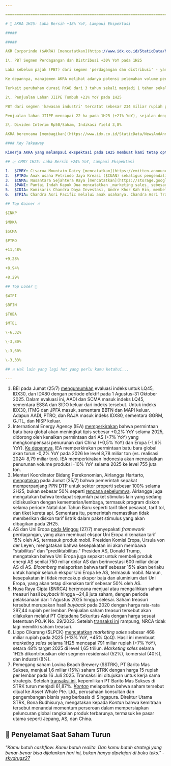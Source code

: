 ```yaml
---

==================================================================================================================================================================================================================================

# 🤑 AKRA 1H25: Laba Bersih +18% YoY, Lampaui Ekspektasi

#####

##### 

AKR Corporindo ($AKRA) [mencatatkan](https://www.idx.co.id/StaticData/NewsAndAnnouncement/ANNOUNCEMENTSTOCK/From_EREP/202507/20250728095513-55138-0/PT%20AKR%20Corporindo%20Tbk.%2030%20June%202025_release.pdf) laba bersih sebesar 615 miliar rupiah pada 2Q25 (+51% YoY, +9% QoQ). Hasil ini membuat laba bersih selama 1H25 menjadi 1,18 triliun rupiah (+18% YoY), melampaui ekspektasi karena setara 47% dari estimasi 2025F konsensus (vs. rata-rata 3 tahun: 41% dari laba bersih tahunan) dan sekitar 45-49% dari _guidance_ 2025 manajemen.

1\. PBT Segmen Perdagangan dan Distribusi +30% YoY pada 1H25

Laba sebelum pajak (PBT) dari segmen 'perdagangan dan distribusi' - yang berkontribusi sekitar 70% dari total PBT FY24 - mengalami pemulihan dengan tumbuh +49% YoY selama 2Q25. Hasil ini membuat PBT dari segmen 'perdagangan dan distribusi' tumbuh +30% YoY pada 1H25, utamanya didukung oleh efek _low-base_ pada 1H24 akibat permasalahan izin RKAB pada pelanggan di segmen pertambangan.

Ke depannya, manajemen AKRA melihat adanya potensi pelemahan volume permintaan BBM dari klien pertambangan akibat harga komoditas tambang yang sedang melemah. Untuk mengatasi masalah ini, manajemen akan mengoptimalkan penjualan volume BBM kepada segmen klien industri _existing_ (non-tambang) dan segmen retail (bp AKR). Manajemen menjelaskan bahwa volume penjualan BBM dari segmen industri stabil pada level yang tinggi, setelah klien baru yang berhasil perseroan dapatkan pada 1H24 mulai menjadi pelanggan berulang.

Terkait perubahan durasi RKAB dari 3 tahun sekali menjadi 1 tahun sekali, manajemen AKRA mengatakan bahwa perseroan telah terbiasa dengan sistem tersebut. Meski demikian, manajemen masih menunggu peraturan resmi dari Kementerian ESDM perihal teknis pelaksanaannya.

2\. Penjualan Lahan JIIPE Tumbuh +21% YoY pada 1H25

PBT dari segmen 'kawasan industri' tercatat sebesar 234 miliar rupiah pada 2Q25 (+114% YoY, +195% QoQ), sehingga selama 1H25 tumbuh +7% YoY. Kenaikan kinerja segmen 'kawasan industri' utamanya didukung oleh penjualan lahan JIIPE dan peningkatan _recurring income_ dari sewa lahan serta pendapatan listrik dan utilitas.

Penjualan lahan JIIPE mencapai 22 ha pada 1H25 (+21% YoY), sejalan dengan penjelasan manajemen dalam _earnings call_ [pada 1Q25](https://snips.stockbit.com/snips-terbaru/akra-1q25-laba-bersih-5-yoy-sejalan-dengan-ekspektasi). Manajemen AKRA menjelaskan bahwa beberapa klien baru akan memutuskan rencana pembelian lahan mereka pada 4Q25, relatif sejalan dengan pola beberapa tahun ke belakang. Manajemen AKRA masih tetap optimis dengan target penjualan lahan 80-100 ha pada 2025, didorong oleh _backlog_ kontrak tahun lalu hingga 1H25.

3\. Dividen Interim Rp50/Saham, Indikasi Yield 3,8%

AKRA berencana [membagikan](https://www.idx.co.id/StaticData/NewsAndAnnouncement/ANNOUNCEMENTSTOCK/From_EREP/202507/5278123f78_e193a55aef.pdf) dividen interim tahun buku 2025 senilai ~990 miliar rupiah atau 50 rupiah per saham, setara 84% dari laba bersih 1H25. Jumlah tersebut mengindikasikan _dividend yield_ 3,8% per Senin (28/7). _Cum date_ di pasar reguler dan negosiasi pada 5 Agustus 2025, dengan pembayaran pada 19 Agustus 2025. Pada tahun buku 2024, AKRA juga [membagikan](https://www.idx.co.id/StaticData/NewsAndAnnouncement/ANNOUNCEMENTSTOCK/From_EREP/202408/a6474ed1d7_03aa5776a6.pdf) dividen interim 50 rupiah per saham pada Agustus 2024.

#### Key Takeaway

Kinerja AKRA yang melampaui ekspektasi pada 1H25 membuat kami tetap optimistis bahwa perseroan dapat mencapai _guidance_ 2025. Hal ini didasarkan pada pertimbangan: 1) _guidance_ tersebut sudah cukup konservatif dibandingkan realisasi laba bersih pada 2024 yang tergolong rendah (-20% YoY), sehingga terdapat efek _low-base_; dan 2) AKRA telah mengantongi _backlog_ kontrak penjualan lahan yang belum terealisasi pada 2024.

## 📈 CMRY 1H25: Laba Bersih +24% YoY, Lampaui Ekspektasi

1.  $CMRY: Cisarua Mountain Dairy [mencatatkan](https://emitten-announcement.stockbit.com/attachments/CMRY_FS_30_Jun_2025.pdf) laba bersih sebesar 514 miliar rupiah pada 2Q25 (+24% YoY, +7% QoQ). Hasil ini membuat laba bersih selama 1H25 mencapai 994 miliar rupiah (+24% YoY), melampaui ekspektasi karena setara 59% estimasi 2025F konsensus (vs. rata-rata 2 tahun terakhir: 51% realisasi laba bersih tahunan). Pertumbuhan laba bersih pada 2Q25 utamanya didorong oleh: 1) pertumbuhan pendapatan (+21% YoY, +11% QoQ) seiring pertumbuhan segmen '_consumer foods_' (+33% YoY, +13% QoQ); dan 2) ekspansi margin laba usaha ke level 23,6% (vs. 2Q24: 19,9%, 1Q25: 20,7%) seiring penurunan beban administrasi dan umum ke level 39 miliar rupiah (-26% YoY, -33% QoQ) serta melandainya rasio beban penjualan terhadap pendapatan ke level 20,3% (vs. 2Q24: 22,5%, 1Q25: 21,3%).
2.  $PTRO: Anak usaha Petrindo Jaya Kreasi ($CUAN) sekaligus pengendali Petrosea, PT Kreasi Jasa Persada, membeli ~2,6 juta saham PTRO dengan harga rata-rata ~3.847 rupiah per lembar pada 24 Juli 2025. Total nilai transaksi mencapai ~10 miliar rupiah. Setelah [transaksi ini](https://www.idx.co.id/StaticData/NewsAndAnnouncement/ANNOUNCEMENTSTOCK/From_EREP/202507/ad77afa48a_e8a110b17d.pdf), kepemilikan PT Kreasi Jasa Persada di PTRO naik dari 45,287% menjadi 45,313%. Simak prospek PTRO melalui Unboxing Sektor Kontraktor Pertambangan [di sini](https://snips.stockbit.com/unboxing/mining-contractors-navigating-coal-headwinds-positive-on-dewa-ptro-neutral-on-untr).
3.  $CNMA: Nusantara Sejahtera Raya [mencatatkan](https://storage.googleapis.com/web-corp-prod-bucket/documents/post/CNMA_TW2_2025.pdf) laba bersih sebesar 358 miliar rupiah pada 2Q25 (+45% YoY), berbalik dari rugi bersih sebesar 69 miliar rupiah pada 1Q25. Hasil ini membuat laba bersih selama 1H25 mencapai 288 miliar rupiah (\-26% YoY), setara 34% dari estimasi 2025F konsensus (vs. 1H24: 53% realisasi FY24). Pertumbuhan laba bersih pada 2Q25 ditopang oleh kenaikan pendapatan menjadi 1,9 triliun rupiah (+18% YoY, +110% QoQ) dan penurunan rasio _opex-to-sales_ ke level 74% (vs. 2Q24: 70%, 1Q25: 108%). Meski demikian, total pendapatan selama 1H25 turun -3% YoY menjadi 2,9 triliun rupiah, setara 45% dari estimasi 2025F konsensus. Secara operasional, jumlah penonton selama 1H25 turun -8,6% YoY menjadi 42,5 juta dan _occupancy rate_ turun ke level 24% (vs. 1H24: 26%), meski harga rata-rata tiket naik +4,9% YoY menjadi 46.483 rupiah. Dalam _earnings call_ pada Senin (28/7), manajemen CNMA mempertahankan _guidance_ jumlah penonton selama 2025 di kisaran 90-92 juta penonton, meski mengindikasikan realisasinya kemungkinan akan berada di rentang bawah dari _guidance_ tersebut.
4.  $PANI: Pantai Indah Kapuk Dua mencatatkan _marketing sales_ sebesar 699 miliar rupiah pada 2Q25 (\-62% YoY, +50% QoQ). Hasil ini membuat _marketing sales_ selama 1H25 mencapai 1,2 triliun rupiah (-65% YoY), setara 22% target 2025. Sementara itu, Bangun Kosambi Sukses ($CBDK) mencatatkan _marketing sales_ sebesar 55 miliar rupiah selama 2Q25 (-78% YoY, -77% QoQ), sehingga _marketing sales_ selama 1H25 mencapai 294 miliar rupiah (-75% YoY) atau setara 15% dari target 2025. Manajemen PANI mengatribusikan penurunan _marketing sales_ pada sikap konsumen yang lebih berhati-hati.
5.  $CDIA: Komisaris Chandra Daya Investasi, Andre Khor Kah Hin, membeli 4,25 juta saham CDIA dengan harga rata-rata 1.050 rupiah per lembar pada 21 Juli 2025. Total nilai transaksi mencapai ~4,5 miliar rupiah. Setelah [transaksi ini](https://www.idx.co.id/StaticData/NewsAndAnnouncement/ANNOUNCEMENTSTOCK/From_EREP/202507/36c3000dc8_b002de1811.pdf), kepemilikan langsung Andre Khor Kah Hin di CDIA naik dari 0,012% menjadi 0,015%. [Sebelumnya](https://snips.stockbit.com/snips-terbaru/-danantara-akan-restrukturisasi-konsolidasi-bumn-hingga-akhir-2025#:~:text=%24CDIA%3A%20Komisaris,ada%20menjadi%200%2C012%25.), Andre Khor Kah Hin juga telah membeli 15 juta (0,012%) saham CDIA dengan harga rata-rata 800 rupiah per lembar pada 17 Juli 2025.
6.  $TPIA: Chandra Asri Pacific melalui anak usahanya, Chandra Asri Trading Company Pte. Ltd., membeli 7,4% saham Hiap Seng Industries Ltd. (SGX: 1L2), senilai ~2,6 juta dolar Singapura atau ~34 miliar rupiah, setara 0,008 dolar Singapura per saham. Setelah [transaksi ini,](https://www.hiapseng.com/press_release_2025/HSEL_annoucement23072501.pdf) kepemilikan Chandra Asri Trading Company Pte. Ltd. di Hiap Seng Industries Ltd. naik dari 4,5% menjadi 11,9%. Menyusul pengumuman ini, harga saham Hiap Seng Industries Ltd. naik +160% dari 0,015 dolar Singapura pada Rabu (23/7) menjadi 0,039 dolar Singapura pada Jumat (25/7). Hiap Seng Industries Ltd. sendiri merupakan perusahaan asal Singapura yang bergerak di bidang _mechanical engineering_, fabrikasi pabrik, konstruksi, dan pemeliharaan untuk industri energi.

## Top Gainer 🔥

$INKP

$MDKA

$SCMA

$PTRO

+11,48%

+9,28%

+8,94%

+8,29%

## Top Loser 🤕

$WIFI

$BFIN

$TOBA

$MTEL

\-6,32%

\-3,80%

\-3,60%

\-3,33%

## 🔥 Hal lain yang lagi hot yang perlu kamu ketahui...

---
```


1.  BEI pada Jumat (25/7) [mengumumkan](https://www.idx.co.id/primary/search/url?id=280edca818ad41a19b64577d64a863e3&redirect=https%3A%2F%2Fwww.idx.co.id%2FStaticData%2FNewsAndAnnouncement%2FANNOUNCEMENTSTOCK%2FExchange%2FNo.%20Peng-00139_BEI.POP_07-2025-ID.zip) evaluasi indeks untuk LQ45, IDX30, dan IDX80 dengan periode efektif pada 1 Agustus-31 Oktober 2025. Dalam evaluasi ini, AADI dan SCMA masuk indeks LQ45, sementara ESSA dan SIDO keluar dari indeks tersebut. Untuk indeks IDX30, ITMG dan JPFA masuk, sementara BBTN dan MAPI keluar. Adapun AADI, PTRO, dan RAJA masuk indeks IDX80, sementara GGRM, GJTL, dan NISP keluar.
2.  International Energy Agency (IEA) [memperkirakan](https://iea.blob.core.windows.net/assets/1e9f8356-4ec9-4c7d-9673-beaea204b44d/CoalMid-YearUpdate2025.pdf) bahwa permintaan batu bara global akan meningkat tipis sebesar +0,2% YoY selama 2025, didorong oleh kenaikan permintaan dari AS (+7% YoY) yang mengkompensasi penurunan dari China (+0,5% YoY) dan Eropa (-1,6% YoY). [Ke depannya](https://www.iea.org/reports/coal-mid-year-update-2025/overview), IEA memperkirakan permintaan batu bara global akan turun -0,2% YoY pada 2026 ke level 8,78 miliar ton (vs. realisasi 2024: 8,79 miliar ton). IEA memperkirakan Indonesia akan mencatatkan penurunan volume produksi -10% YoY selama 2025 ke level 755 juta ton.
3.  Menteri Koordinator Bidang Perekonomian, Airlangga Hartarto, [mengatakan](https://nasional.kontan.co.id/news/menko-airlangga-tegaskan-diskon-listrik-tak-masuk-program-stimulus-semester-ii-2025) pada Jumat (25/7) bahwa pemerintah sepakat memperpanjang PPN DTP untuk sektor properti sebesar 100% selama 2H25, bukan sebesar 50% seperti [rencana sebelumnya](https://snips.stockbit.com/snips-terbaru/paket-kebijakan-ekonomi-2025#:~:text=Perpanjangan%20Insentif%20Sektor,miliar%20rupiah%20pertama.). Airlangga juga mengatakan bahwa terdapat sejumlah paket stimulus lain yang sedang didiskusikan dengan kementerian/lembaga, termasuk program diskon selama periode Natal dan Tahun Baru seperti tarif tiket pesawat, tarif tol, dan tiket kereta api. Sementara itu, pemerintah memastikan tidak memberikan diskon tarif listrik dalam paket stimulus yang akan dibagikan pada 2H25.
4.  AS dan Uni Eropa [pada Minggu](https://www.bloomberg.com/news/articles/2025-07-27/eu-us-clinch-deal-to-avoid-trump-tariff-hike-ahead-of-deadline?srnd=homepage-asia) (27/7) menyepakati _framework_ perdagangan, yang akan membuat ekspor Uni Eropa dikenakan tarif 15% oleh AS, termasuk produk mobil. Presiden Komisi Eropa, Ursula von der Leyen, mengatakan bahwa kesepakatan ini akan membawa "stabilitas" dan "prediktabilitas." Presiden AS, Donald Trump, mengatakan bahwa Uni Eropa juga sepakat untuk membeli produk energi AS senilai 750 miliar dolar AS dan berinvestasi 600 miliar dolar AS di AS. _Bloomberg_ melaporkan bahwa tarif sebesar 15% akan berlaku untuk hampir seluruh ekspor Uni Eropa ke AS, termasuk mobil. Namun, kesepakatan ini tidak mencakup ekspor baja dan aluminium dari Uni Eropa, yang akan tetap dikenakan tarif sebesar 50% oleh AS.
5.  Nusa Raya Cipta ($NRCA) berencana menjual atau mengalihkan saham treasuri hasil _buyback_ hingga ~24,8 juta saham, dengan periode pelaksanaan dari 1 Agustus 2025 hingga selesai. Saham treasuri tersebut merupakan hasil _buyback_ pada 2020 dengan harga rata-rata 297,44 rupiah per lembar. Penjualan saham treasuri tersebut akan dilakukan melalui PT Ciptadana Sekuritas Asia dengan harga sesuai ketentuan POJK No. 29/2023. Setelah [transaksi ini](https://www.idx.co.id/StaticData/NewsAndAnnouncement/ANNOUNCEMENTSTOCK/From_EREP/202507/87cecf4bc7_db5173f16c.pdf) rampung, NRCA tidak lagi memiliki saham treasuri.
6.  Lippo Cikarang ($LPCK) [mencatatkan](https://emitten-announcement.stockbit.com/attachments/f-31927826-0_LPCK_Laporan_Informasi_dan_Fakta_Material_31927826_lamp2.pdf) _marketing sales_ sebesar 468 miliar rupiah pada 2Q25 (+13% YoY, +45% QoQ). Hasil ini membuat _marketing sales_ selama 1H25 mencapai 791 miliar rupiah (+7% YoY), setara 48% target 2025 di level 1,65 triliun. _Marketing sales_ selama 1H25 dikontribusikan oleh segmen residensial (52%), komersial (40%), dan industri (8%).
7.  Pemegang saham Lovina Beach Brewery ($STRK), PT Barito Mas Sukses, menjual 1,6 miliar (15%) saham STRK dengan harga 15 rupiah per lembar pada 16 Juli 2025. Transaksi ini ditujukan untuk kerja sama strategis. Setelah [transaksi ini](https://www.idx.co.id/StaticData/NewsAndAnnouncement/ANNOUNCEMENTSTOCK/From_EREP/202507/3d0e8bf7fb_be0eed0dc6.pdf), kepemilikan PT Barito Mas Sukses di STRK turun menjadi 61,87%. _[Kontan](https://investasi.kontan.co.id/news/lovina-strk-jual-15-saham-ke-asing-kembangkan-produk-baru-ke-pasar-ekspor)_ melaporkan bahwa saham tersebut dijual ke Asset Whale Pte. Ltd., perusahaan konsultan dan pengembangan bisnis yang berbasis di Singapura. Direktur Utama STRK, Bona Budhisurya, mengatakan kepada _Kontan_ bahwa kemitraan tersebut menandai momentum perseroan dalam mempersiapkan peluncuran global rangkaian produk terbarunya, termasuk ke pasar utama seperti Jepang, AS, dan China.

## 👼 Penyelamat Saat Saham Turun

###### _"Kamu butuh cashflow. Kamu butuh realita. Dan kamu butuh strategi yang benar-benar bisa dijalankan hari ini, bukan hanya dipelajari di buku teks." -_ _[skydrugz27](https://stockbit.com/skydrugz27)_

#####
